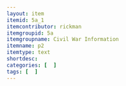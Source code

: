 ```yaml
---
layout: item
itemid: 5a_1
itemcontributor: rickman
itemgroupid: 5a
itemgroupname: Civil War Information
itemname: p2
itemtype: text
shortdesc: 
categories: [  ]
tags: [  ]
---
```







